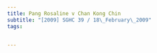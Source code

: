 ```yaml
---
title: Pang Rosaline v Chan Kong Chin 
subtitle: "[2009] SGHC 39 / 18\_February\_2009"
tags:


---
```


